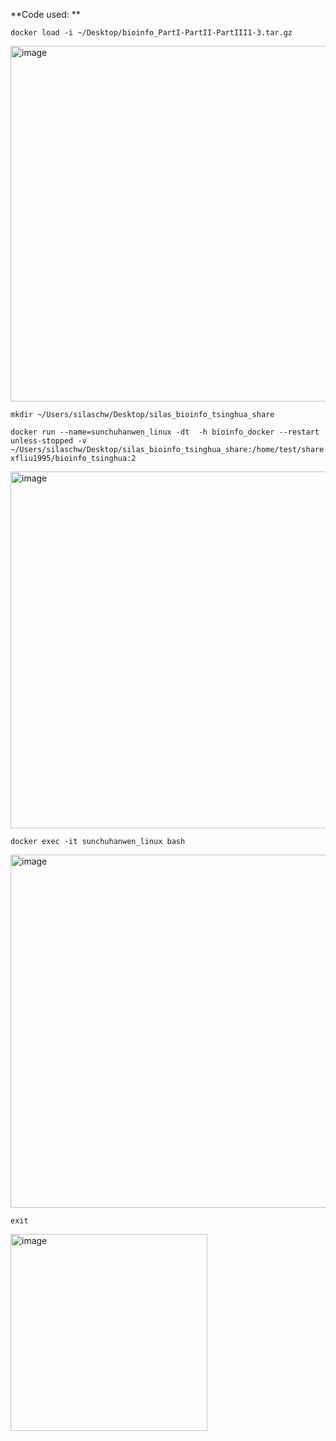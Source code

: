 **Code used: **

`docker load -i ~/Desktop/bioinfo_PartI-PartII-PartIII1-3.tar.gz  `


<img width="569" alt="image" src="https://user-images.githubusercontent.com/111068556/221463100-bec10f16-9dee-42b7-a4fc-f65ea14c4624.png">




`mkdir ~/Users/silaschw/Desktop/silas_bioinfo_tsinghua_share`


`docker run --name=sunchuhanwen_linux -dt  -h bioinfo_docker --restart unless-stopped -v ~/Users/silaschw/Desktop/silas_bioinfo_tsinghua_share:/home/test/share xfliu1995/bioinfo_tsinghua:2`

<img width="571" alt="image" src="https://user-images.githubusercontent.com/111068556/221463141-41ca8b24-664e-4a4b-b34a-90d7c2cad75f.png">



`docker exec -it sunchuhanwen_linux bash`

<img width="565" alt="image" src="https://user-images.githubusercontent.com/111068556/221463167-42dfad39-562c-4d66-9f78-c14482964ebc.png">



`exit`

<img width="315" alt="image" src="https://user-images.githubusercontent.com/111068556/221463188-487ea49f-ded4-4651-8665-06a07410580d.png">


